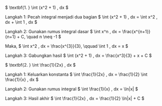 $
\textbf{1. } \int (x^2 + 1) \, dx
$

Langkah 1: Pecah integral menjadi dua bagian
$
\int (x^2 + 1) \, dx = \int x^2 \, dx + \int 1 \, dx
$

Langkah 2: Gunakan rumus integral dasar
$
\int x^n \, dx = \frac{x^{n+1}}{n+1} + C, \quad n \neq -1
$

Maka,
$
\int x^2 \, dx = \frac{x^{3}}{3}, \qquad \int 1 \, dx = x
$

Langkah 3: Gabungkan hasil
$
\int (x^2 + 1) \, dx = \frac{x^3}{3} + x + C
$


$
\textbf{2. } \int \frac{1}{2x} \, dx
$

Langkah 1: Keluarkan konstanta
$
\int \frac{1}{2x} \, dx = \frac{1}{2} \int \frac{1}{x} \, dx
$

Langkah 2: Gunakan rumus integral
$
\int \frac{1}{x} \, dx = \ln|x|
$

Langkah 3: Hasil akhir
$
\int \frac{1}{2x} \, dx = \frac{1}{2} \ln|x| + C
$
